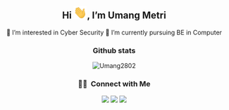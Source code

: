 <div align="center">
<h2> Hi <img src="https://github.com/ABSphreak/ABSphreak/blob/master/gifs/Hi.gif" width="30px">, I’m Umang Metri</h2> 

 👀 I’m interested in Cyber Security
 🌱 I’m currently pursuing BE in Computer 
</div>

<h3 align="center"> Github stats</h3>
<p align="center"> <img src="https://github-readme-stats.vercel.app/api?username=Umang2802&show_icons=true&theme=tokyonight" alt="Umang2802" />


<h3 align="center">🤝🏻 &nbsp;Connect with Me</h3>

<p align="center">
<a href="https://linkedin.com/in/umang-metri-8b54b4194"><img src="https://img.shields.io/badge/-Umang%20Metri-0077B5?style=flat&logo=Linkedin&logoColor=white"/></a>
<a href="mailto:umangmetri@gmail.com"><img src="https://img.shields.io/badge/-umangmetri@gmail.com-D14836?style=flat&logo=Gmail&logoColor=white"/></a>
<a href="https://instagram.com/umang_2802"><img src="https://img.shields.io/badge/-@umang_2802-E4405F?style=flat&logo=Instagram&logoColor=white"/></a>
</p>

